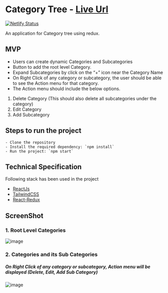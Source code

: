 # Category Tree - [Live Url](https://category-tree.netlify.app/)

[![Netlify Status](https://api.netlify.com/api/v1/badges/92f1677a-f125-4570-8885-673e27a5767e/deploy-status)](https://app.netlify.com/sites/category-tree/deploys)

An application for Category tree using redux.

## MVP

- Users can create dynamic Categories and Subcategories
- Button to add the root level Category.
- Expand Subcategories by click on the “+” icon near the Category Name
- On Right Click of any category or subcategory, the user should be able to see the Action
menu for that category.
- The Action menu should include the below options.
1. Delete Category (This should also delete all subcategories under the category)
2. Edit Category
3. Add Subcategory

## Steps to run the project
```
- Clone the repository
- Install the required dependency: `npm install`
- Run the project: `npm start`
```

## Technical Specification

Following stack has been used in the project
- [ReactJs](https://reactjs.org/)
- [TailwindCSS](https://tailwindcss.com/)
- [React-Redux](https://react-redux.js.org/)

## ScreenShot

### 1. Root Level Categories
![image](https://user-images.githubusercontent.com/44355278/130896928-077d7886-fd08-442e-819e-1cc3706697e6.png)

### 2. Categories and its Sub Categories
##### On Right Click of any category or subcategory, Action menu will be displayed (Delete, Edit, Add Sub Category) 
![image](https://user-images.githubusercontent.com/44355278/130894454-aa421e50-3098-4d60-a992-3a0ec69d4c59.png)
